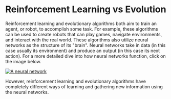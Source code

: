 # Reinforcement Learning vs Evolution

Reinforcement learning and evolutionary algorithms both aim to train an agent, or robot, to accomplish some task. For example, these algorithms can be used to create robots that can play games, navigate environments, and interact with the real world. These algorithms also utilize neural networks as the structure of its "brain". Neural networks take in data (in this case usually its environment) and produce an output (in this case its next action). For a more detailed dive into how neural networks function, click on the image below. 

[![A neural network](https://nickmccullum.com/images/python-deep-learning/what-is-deep-learning/artificial-neural-net.png)](https://www.freecodecamp.org/news/deep-learning-neural-networks-explained-in-plain-english/)

However, reinforcement learning and evolutionary algorithms have completely different ways of learning and gathering new information using the neural networks. 

